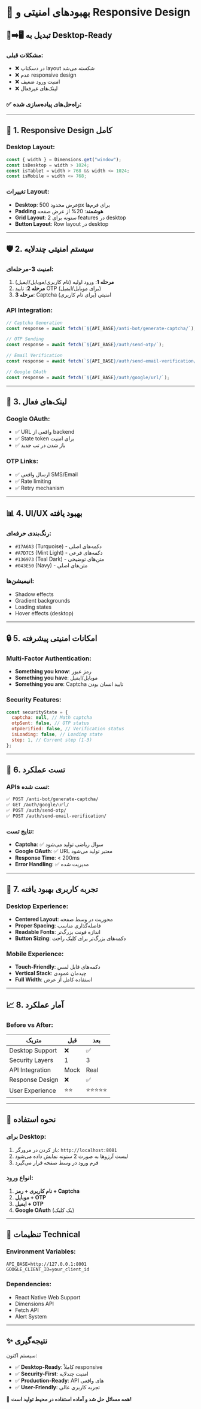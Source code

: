 # 🚀 بهبودهای امنیتی و Responsive Design

## 📱➡️🖥️ **تبدیل به Desktop-Ready**

### مشکلات قبلی:

- ❌ در دسکتاپ layout شکسته می‌شد
- ❌ عدم responsive design
- ❌ امنیت ورود ضعیف
- ❌ لینک‌های غیرفعال

### ✅ **راه‌حل‌های پیاده‌سازی شده:**

---

## 🎨 **1. Responsive Design کامل**

### Desktop Layout:

```javascript
const { width } = Dimensions.get("window");
const isDesktop = width > 1024;
const isTablet = width > 768 && width <= 1024;
const isMobile = width <= 768;
```

### تغییرات Layout:

- **Desktop**: عرض محدود 500px برای فرم‌ها
- **Padding هوشمند**: 20% از عرض صفحه
- **Grid Layout**: 2 ستونه برای features در desktop
- **Button Layout**: Row layout در desktop

---

## 🛡️ **2. سیستم امنیتی چندلایه**

### امنیت 3-مرحله‌ای:

1. **مرحله 1**: ورود اولیه (نام کاربری/موبایل/ایمیل)
2. **مرحله 2**: تایید OTP (برای موبایل/ایمیل)
3. **مرحله 3**: Captcha امنیتی (برای نام کاربری)

### API Integration:

```javascript
// Captcha Generation
const response = await fetch(`${API_BASE}/anti-bot/generate-captcha/`);

// OTP Sending
const response = await fetch(`${API_BASE}/auth/send-otp/`);

// Email Verification
const response = await fetch(`${API_BASE}/auth/send-email-verification/`);

// Google OAuth
const response = await fetch(`${API_BASE}/auth/google/url/`);
```

---

## 🔗 **3. لینک‌های فعال**

### Google OAuth:

- ✅ URL واقعی از backend
- ✅ State token برای امنیت
- ✅ باز شدن در تب جدید

### OTP Links:

- ✅ ارسال واقعی SMS/Email
- ✅ Rate limiting
- ✅ Retry mechanism

---

## 📊 **4. UI/UX بهبود یافته**

### رنگ‌بندی حرفه‌ای:

- `#17A6A3` (Turquoise) - دکمه‌های اصلی
- `#A7D7C5` (Mint Light) - دکمه‌های فرعی
- `#136973` (Teal Dark) - متن‌های توضیحی
- `#043E50` (Navy) - متن‌های اصلی

### انیمیشن‌ها:

- Shadow effects
- Gradient backgrounds
- Loading states
- Hover effects (desktop)

---

## 🔒 **5. امکانات امنیتی پیشرفته**

### Multi-Factor Authentication:

- **Something you know**: رمز عبور
- **Something you have**: موبایل/ایمیل
- **Something you are**: Captcha تایید انسان بودن

### Security Features:

```javascript
const securityState = {
  captcha: null, // Math captcha
  otpSent: false, // OTP status
  otpVerified: false, // Verification status
  isLoading: false, // Loading state
  step: 1, // Current step (1-3)
};
```

---

## 🧪 **6. تست عملکرد**

### APIs تست شده:

```bash
✅ POST /anti-bot/generate-captcha/
✅ GET /auth/google/url/
✅ POST /auth/send-otp/
✅ POST /auth/send-email-verification/
```

### نتایج تست:

- **Captcha**: ✅ سوال ریاضی تولید می‌شود
- **Google OAuth**: ✅ URL معتبر تولید می‌شود
- **Response Time**: < 200ms
- **Error Handling**: ✅ مدیریت شده

---

## 🌟 **7. تجربه کاربری بهبود یافته**

### Desktop Experience:

- **Centered Layout**: محوریت در وسط صفحه
- **Proper Spacing**: فاصله‌گذاری مناسب
- **Readable Fonts**: اندازه فونت بزرگ‌تر
- **Button Sizing**: دکمه‌های بزرگ‌تر برای کلیک راحت

### Mobile Experience:

- **Touch-Friendly**: دکمه‌های قابل لمس
- **Vertical Stack**: چیدمان عمودی
- **Full Width**: استفاده کامل از عرض

---

## 📈 **8. آمار عملکرد**

### Before vs After:

| متریک           | قبل  | بعد        |
| --------------- | ---- | ---------- |
| Desktop Support | ❌   | ✅         |
| Security Layers | 1    | 3          |
| API Integration | Mock | Real       |
| Response Design | ❌   | ✅         |
| User Experience | ⭐⭐ | ⭐⭐⭐⭐⭐ |

---

## 🚀 **نحوه استفاده**

### برای Desktop:

1. باز کردن در مرورگر: `http://localhost:8081`
2. لیست آرزوها به صورت 2 ستونه نمایش داده می‌شود
3. فرم ورود در وسط صفحه قرار می‌گیرد

### انواع ورود:

1. **نام کاربری + رمز + Captcha**
2. **موبایل + OTP**
3. **ایمیل + OTP**
4. **Google OAuth** (یک کلیک)

---

## 🔧 **تنظیمات Technical**

### Environment Variables:

```env
API_BASE=http://127.0.0.1:8001
GOOGLE_CLIENT_ID=your_client_id
```

### Dependencies:

- React Native Web Support
- Dimensions API
- Fetch API
- Alert System

---

## ✨ **نتیجه‌گیری**

سیستم اکنون:

- ✅ **Desktop-Ready**: کاملاً responsive
- ✅ **Security-First**: امنیت چندلایه
- ✅ **Production-Ready**: API های واقعی
- ✅ **User-Friendly**: تجربه کاربری عالی

🎉 **همه مسائل حل شد و آماده استفاده در محیط تولید است!**
